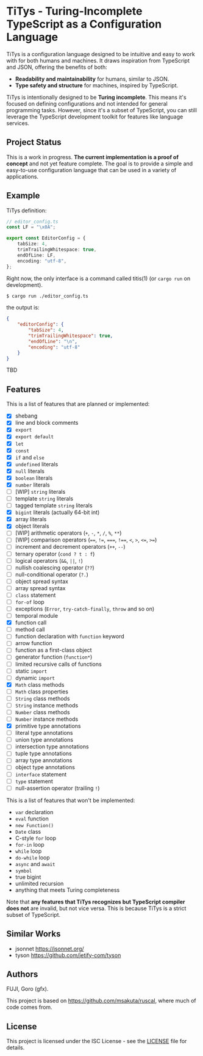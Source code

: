 # TiTys - Turing-Incomplete TypeScript as a Configuration Language

TiTys is a configuration language designed to be intuitive and easy to work with for both humans and machines. It draws inspiration from TypeScript and JSON, offering the benefits of both:

* **Readability and maintainability** for humans, similar to JSON.
* **Type safety and structure** for machines, inspired by TypeScript.

TiTys is intentionally designed to be **Turing incomplete**. This means it's focused on defining configurations and not intended for general programming tasks. However, since it's a subset of TypeScript, you can still leverage the TypeScript development toolkit for features like language services.

## Project Status

This is a work in progress. **The current implementation is a proof of concept** and not yet feature complete. The goal is to provide a simple and easy-to-use configuration language that can be used in a variety of applications.

## Example

TiTys definition:

```typescript
// editor_config.ts
const LF = "\x0A";

export const EditorConfig = {
    tabSize: 4,
    trimTrailingWhitespace: true,
    endOfLine: LF,
    encoding: "utf-8",
};
```

Right now, the only interface is a command called titis(1) (or `cargo run` on development).

```sh
$ cargo run ./editor_config.ts
```

the output is:

```json
{
    "editorConfig": {
        "tabSize": 4,
        "trimTrailingWhitespace": true,
        "endOfLine": "\n",
        "encoding": "utf-8"
    }
}
```

TBD

<!--
Use the data in Rust:

```rust
use titys;

// integrated to Serde
#[derive(Serialize, Deserialize, Debug, PartialEq)]
struct EditorConfig {
    tabSize: i32,
    trimTrailingWhitespace: bool,
    endOfLine: String,
    encoding: String,
}

fn main() {
    let data = titys::load("./editor_config.ts").unwrap();
    let editorConfig = data.import("EditorConfig");

    println!("{:?}", editorConfig);
}
```
-->

## Features

This is a list of features that are planned or implemented:

* [x] shebang
* [x] line and block comments
* [x] `export`
* [x] `export default`
* [x] `let`
* [x] `const`
* [x] `if` and `else`
* [x] `undefined` literals
* [x] `null` literals
* [x] `boolean` literals
* [x] `number` literals
* [ ] [WIP] `string` literals
* [ ] template `string` literals
* [ ] tagged template `string` literals
* [x] `bigint` literals (actually 64-bit int)
* [x] array literals
* [x] object literals
* [ ] [WIP] arithmetic operators (`+`, `-`, `*`, `/`, `%`, `**`)
* [ ] [WIP] comparison operators (`==`, `!=`, `===`, `!==`, `<`, `>`, `<=`, `>=`)
* [ ] increment and decrement operators (`++`, `--`)
* [ ] ternary operator (`cond ? t : f`)
* [ ] logical operators (`&&`, `||`, `!`)
* [ ] nullish coalescing operator (`??`)
* [ ] null-conditional operator (`?.`)
* [ ] object spread syntax
* [ ] array spread syntax
* [ ] `class` statement
* [ ] `for-of` loop
* [ ] exceptions (`Error`, `try-catch-finally`, `throw` and so on)
* [ ] temporal module
* [x] function call
* [ ] method call
* [ ] function declaration with `function` keyword
* [ ] arrow function
* [ ] function as a first-class object
* [ ] generator function (`function*`)
* [ ] limited recursive calls of functions
* [ ] static `import`
* [ ] dynamic `import`
* [x] `Math` class methods
* [ ] `Math` class properties
* [ ] `String` class methods
* [ ] `String` instance methods
* [ ] `Number` class methods
* [ ] `Number` instance methods
* [x] primitive type annotations
* [ ] literal type annotations
* [ ] union type annotations
* [ ] intersection type annotations
* [ ] tuple type annotations
* [ ] array type annotations
* [ ] object type annotations
* [ ] `interface` statement
* [ ] `type` statement
* [ ] null-assertion operator (trailing `!`)

This is a list of features that won't be implemented:

* `var` declaration
* `eval` function
* `new Function()`
* `Date` class
* C-style `for` loop
* `for-in` loop
* `while` loop
* `do-while` loop
* `async` and `await`
* `symbol`
* true bigint
* unlimited recursion
* anything that meets Turing completeness


Note that **any features that TiTys recognizes but TypeScript compiler does not** are invalid, but not vice versa. This is because TiTys is a strict subset of TypeScript.

## Similar Works

* jsonnet https://jsonnet.org/
* tyson https://github.com/jetify-com/tyson

## Authors

FUJI, Goro (gfx).

This project is based on https://github.com/msakuta/ruscal, where much of code comes from.

## License

This project is licensed under the ISC License - see the [LICENSE](LICENSE) file for details.
